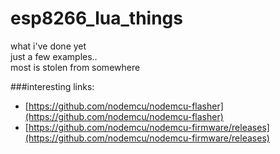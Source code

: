 # esp8266_lua_things

what i've done yet<br>
just a few examples..<br>
most is stolen from somewhere

###interesting links: 
 - [https://github.com/nodemcu/nodemcu-flasher](https://github.com/nodemcu/nodemcu-flasher)
 - [https://github.com/nodemcu/nodemcu-firmware/releases](https://github.com/nodemcu/nodemcu-firmware/releases) 
